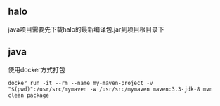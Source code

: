 ## halo
java项目需要先下载halo的最新编译包.jar到项目根目录下


## java

使用docker方式打包

```
docker run -it --rm --name my-maven-project -v "$(pwd)":/usr/src/mymaven -w /usr/src/mymaven maven:3.3-jdk-8 mvn clean package
```